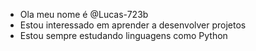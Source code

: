 - Ola meu nome é @Lucas-723b
- Estou interessado em aprender a desenvolver projetos
- Estou sempre estudando linguagens como Python


<!---
Lucas-723b/Lucas-723b is a ✨ special ✨ repository because its `README.md` (this file) appears on your GitHub profile.
You can click the Preview link to take a look at your changes.
--->

